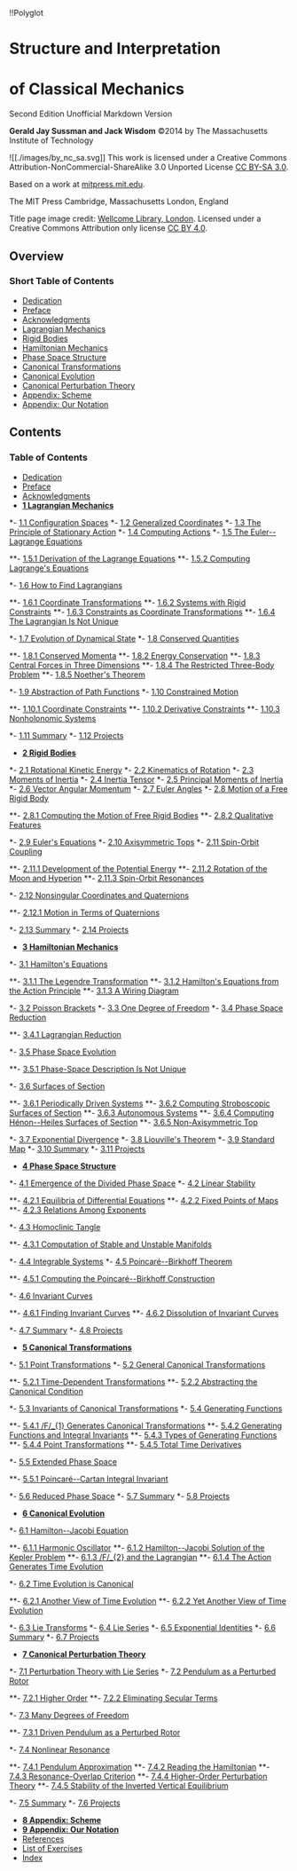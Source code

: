 !!Polyglot

# Structure and Interpretation
# of Classical Mechanics

Second Edition
Unofficial Markdown Version

**Gerald Jay Sussman and Jack Wisdom**
©2014 by The Massachusetts Institute of Technology

![[./images/by_nc_sa.svg]]
This work is licensed under a Creative Commons
Attribution-NonCommercial-ShareAlike 3.0 Unported License [CC BY-SA 3.0](http://creativecommons.org/licenses/by-sa/3.0/). 

Based on a work at [mitpress.mit.edu](https://mitpress.mit.edu/sites/default/files/titles/content/sicm_edition_2/book).

The MIT Press
Cambridge, Massachusetts
London, England

Title page image credit: [Wellcome Library, London](https://wellcomeimages.org/). Licensed under a Creative Commons Attribution only license [CC BY 4.0](http://creativecommons.org/licenses/by/4.0/).

## Overview
### Short Table of Contents

- [Dedication](dedication)
- [Preface](preface)
- [Acknowledgments](acknowledgments)
- [Lagrangian Mechanics](chapter001)
- [Rigid Bodies](chapter002)
- [Hamiltonian Mechanics](chapter003)
- [Phase Space Structure](chapter004)
- [Canonical Transformations](chapter005)
- [Canonical Evolution](chapter006)
- [Canonical Perturbation Theory](chapter007)
- [Appendix: Scheme](chapter008)
- [Appendix: Our Notation](chapter009)

## Contents
### Table of Contents

- [Dedication](dedication)
- [Preface](preface)
- [Acknowledgments](acknowledgments)
- [**1 Lagrangian Mechanics**](chapter001)

*- [1.1 Configuration Spaces](chapter001!section_1.1)
*- [1.2 Generalized Coordinates](chapter001!section_1.2)
*- [1.3 The Principle of Stationary Action](chapter001!section_1.3)
*- [1.4 Computing Actions](chapter001!section_1.4)
*- [1.5 The Euler--Lagrange Equations](chapter001!section_1.5)

**- [1.5.1 Derivation of the Lagrange Equations](chapter001!section_1.5.1)
**- [1.5.2 Computing Lagrange's Equations](chapter001!section_1.5.2)

*- [1.6 How to Find Lagrangians](chapter001!section_1.6)

**- [1.6.1 Coordinate Transformations](chapter001!section_1.6.1)
**- [1.6.2 Systems with Rigid Constraints](chapter001!section_1.6.2)
**- [1.6.3 Constraints as Coordinate Transformations](chapter001!section_1.6.3)
**- [1.6.4 The Lagrangian Is Not Unique](chapter001!section_1.6.4)

*- [1.7 Evolution of Dynamical State](chapter001!section_1.7)
*- [1.8 Conserved Quantities](chapter001!section_1.8)

**- [1.8.1 Conserved Momenta](chapter001!section_1.8.1)
**- [1.8.2 Energy Conservation](chapter001!section_1.8.2)
**- [1.8.3 Central Forces in Three Dimensions](chapter001!section_1.8.3)
**- [1.8.4 The Restricted Three-Body Problem](chapter001!section_1.8.4)
**- [1.8.5 Noether's Theorem](chapter001!section_1.8.5)

*- [1.9 Abstraction of Path Functions](chapter001!section_1.9)
*- [1.10 Constrained Motion](chapter001!section_1.10)

**- [1.10.1 Coordinate Constraints](chapter001!section_1.10.1)
**- [1.10.2 Derivative Constraints](chapter001!section_1.10.2)
**- [1.10.3 Nonholonomic Systems](chapter001!section_1.10.3)

*- [1.11 Summary](chapter001!section_1.11)
*- [1.12 Projects](chapter001!section_1.12)

- [**2 Rigid Bodies**](chapter002)

*- [2.1 Rotational Kinetic Energy](chapter002!section_2.1)
*- [2.2 Kinematics of Rotation](chapter002!section_2.2)
*- [2.3 Moments of Inertia](chapter002!section_2.3)
*- [2.4 Inertia Tensor](chapter002!section_2.4)
*- [2.5 Principal Moments of Inertia](chapter002!section_2.5)
*- [2.6 Vector Angular Momentum](chapter002!section_2.6)
*- [2.7 Euler Angles](chapter002!section_2.7)
*- [2.8 Motion of a Free Rigid Body](chapter002!section_2.8)

**- [2.8.1 Computing the Motion of Free Rigid Bodies](chapter002!section_2.8.1)
**- [2.8.2 Qualitative Features](chapter002!section_2.8.2)

*- [2.9 Euler's Equations](chapter002!section_2.9)
*- [2.10 Axisymmetric Tops](chapter002!section_2.10)
*- [2.11 Spin-Orbit Coupling](chapter002!section_2.11)

**- [2.11.1 Development of the Potential Energy](chapter002!section_2.11.1)
**- [2.11.2 Rotation of the Moon and Hyperion](chapter002!section_2.11.2)
**- [2.11.3 Spin-Orbit Resonances](chapter002!section_2.11.3)

*- [2.12 Nonsingular Coordinates and Quaternions](chapter002!section_2.12)

**- [2.12.1 Motion in Terms of Quaternions](chapter002!section_2.12.1)

*- [2.13 Summary](chapter002!section_2.13)
*- [2.14 Projects](chapter002!section_2.14)

- [**3 Hamiltonian Mechanics**](chapter003)

*- [3.1 Hamilton's Equations](chapter003!section_3.1)

**- [3.1.1 The Legendre Transformation](chapter003!section_3.1.1)
**- [3.1.2 Hamilton's Equations from the Action Principle](chapter003!section_3.1.2)
**- [3.1.3 A Wiring Diagram](chapter003!section_3.1.3)

*- [3.2 Poisson Brackets](chapter003!section_3.2)
*- [3.3 One Degree of Freedom](chapter003!section_3.3)
*- [3.4 Phase Space Reduction](chapter003!section_3.4)

**- [3.4.1 Lagrangian Reduction](chapter003!section_3.4.1)

*- [3.5 Phase Space Evolution](chapter003!section_3.5)

**- [3.5.1 Phase-Space Description Is Not Unique](chapter003!section_3.5.1)

*- [3.6 Surfaces of Section](chapter003!section_3.6)

**- [3.6.1 Periodically Driven Systems](chapter003!section_3.6.1)
**- [3.6.2 Computing Stroboscopic Surfaces of Section](chapter003!section_3.6.2)
**- [3.6.3 Autonomous Systems](chapter003!section_3.6.3)
**- [3.6.4 Computing Hénon--Heiles Surfaces of Section](chapter003!section_3.6.4)
**- [3.6.5 Non-Axisymmetric Top](chapter003!section_3.6.5)

*- [3.7 Exponential Divergence](chapter003!section_3.7)
*- [3.8 Liouville's Theorem](chapter003!section_3.8)
*- [3.9 Standard Map](chapter003!section_3.9)
*- [3.10 Summary](chapter003!section_3.10)
*- [3.11 Projects](chapter003!section_3.11)

- [**4 Phase Space Structure**](chapter004)

*- [4.1 Emergence of the Divided Phase Space](chapter004!section_4.1)
*- [4.2 Linear Stability](chapter004!section_4.2)

**- [4.2.1 Equilibria of Differential Equations](chapter004!section_4.2.1)
**- [4.2.2 Fixed Points of Maps](chapter004!section_4.2.2)
**- [4.2.3 Relations Among Exponents](chapter004!section_4.2.3)

*- [4.3 Homoclinic Tangle](chapter004!section_4.3)

**- [4.3.1 Computation of Stable and Unstable Manifolds](chapter004!section_4.3.1)

*- [4.4 Integrable Systems](chapter004!section_4.4)
*- [4.5 Poincaré--Birkhoff Theorem](chapter004!section_4.5)

**- [4.5.1 Computing the Poincaré--Birkhoff Construction](chapter004!section_4.5.1)

*- [4.6 Invariant Curves](chapter004!section_4.6)

**- [4.6.1 Finding Invariant Curves](chapter004!section_4.6.1)
**- [4.6.2 Dissolution of Invariant Curves](chapter004!section_4.6.2)

*- [4.7 Summary](chapter004!section_4.7)
*- [4.8 Projects](chapter004!section_4.8)

- [**5 Canonical Transformations**](chapter005)

*- [5.1 Point Transformations](chapter005!section_5.1)
*- [5.2 General Canonical Transformations](chapter005!section_5.2)

**- [5.2.1 Time-Dependent Transformations](chapter005!section_5.2.1)
**- [5.2.2 Abstracting the Canonical Condition](chapter005!section_5.2.2)

*- [5.3 Invariants of Canonical Transformations](chapter005!section_5.3)
*- [5.4 Generating Functions](chapter005!section_5.4)

**- [5.4.1 /F/_{1} Generates Canonical Transformations](chapter005!section_5.4.1)
**- [5.4.2 Generating Functions and Integral Invariants](chapter005!section_5.4.2)
**- [5.4.3 Types of Generating Functions](chapter005!section_5.4.3)
**- [5.4.4 Point Transformations](chapter005!section_5.4.4)
**- [5.4.5 Total Time Derivatives](chapter005!section_5.4.5)

*- [5.5 Extended Phase Space](chapter005!section_5.5)

**- [5.5.1 Poincaré--Cartan Integral Invariant](chapter005!section_5.5.1)

*- [5.6 Reduced Phase Space](chapter005!section_5.6)
*- [5.7 Summary](chapter005!section_5.7)
*- [5.8 Projects](chapter005!section_5.8)

- [**6 Canonical Evolution**](chapter006)

*- [6.1 Hamilton--Jacobi Equation](chapter006!section_6.1)

**- [6.1.1 Harmonic Oscillator](chapter006!section_6.1.1)
**- [6.1.2 Hamilton--Jacobi Solution of the Kepler Problem](chapter006!section_6.1.2)
**- [6.1.3 /F/_{2} and the Lagrangian](chapter006!section_6.1.3)
**- [6.1.4 The Action Generates Time Evolution](chapter006!section_6.1.4)

*- [6.2 Time Evolution is Canonical](chapter006!section_6.2)

**- [6.2.1 Another View of Time Evolution](chapter006!section_6.2.1)
**- [6.2.2 Yet Another View of Time Evolution](chapter006!section_6.2.2)

*- [6.3 Lie Transforms](chapter006!section_6.3)
*- [6.4 Lie Series](chapter006!section_6.4)
*- [6.5 Exponential Identities](chapter006!section_6.5)
*- [6.6 Summary](chapter006!section_6.6)
*- [6.7 Projects](chapter006!section_6.7)

- [**7 Canonical Perturbation Theory**](chapter007)

*- [7.1 Perturbation Theory with Lie Series](chapter007!section_7.1)
*- [7.2 Pendulum as a Perturbed Rotor](chapter007!section_7.2)

**- [7.2.1 Higher Order](chapter007!section_7.2.1)
**- [7.2.2 Eliminating Secular Terms](chapter007!section_7.2.2)

*- [7.3 Many Degrees of Freedom](chapter007!section_7.3)

**- [7.3.1 Driven Pendulum as a Perturbed Rotor](chapter007!section_7.3.1)

*- [7.4 Nonlinear Resonance](chapter007!section_7.4)

**- [7.4.1 Pendulum Approximation](chapter007!section_7.4.1)
**- [7.4.2 Reading the Hamiltonian](chapter007!section_7.4.2)
**- [7.4.3 Resonance-Overlap Criterion](chapter007!section_7.4.3)
**- [7.4.4 Higher-Order Perturbation Theory](chapter007!section_7.4.4)
**- [7.4.5 Stability of the Inverted Vertical Equilibrium](chapter007!section_7.4.5)

*- [7.5 Summary](chapter007!section_7.5)
*- [7.6 Projects](chapter007!section_7.6)

- [**8 Appendix: Scheme**](chapter008)
- [**9 Appendix: Our Notation**](chapter009)
- [References](bibliography)
- [List of Exercises](list_of_exercises)
- [Index](keyword_index)
